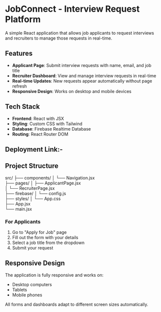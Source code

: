 # JobConnect - Interview Request Platform

A simple React application that allows job applicants to request interviews and recruiters to manage those requests in real-time.

## Features

- **Applicant Page**: Submit interview requests with name, email, and job title
- **Recruiter Dashboard**: View and manage interview requests in real-time
- **Real-time Updates**: New requests appear automatically without page refresh
- **Responsive Design**: Works on desktop and mobile devices

## Tech Stack

- **Frontend**: React with JSX
- **Styling**: Custom CSS with Tailwind
- **Database**: Firebase Realtime Database
- **Routing**: React Router DOM
## Deployment Link:-
## Project Structure

src/
├── components/
│   └── Navigation.jsx          
├── pages/
│   ├── ApplicantPage.jsx     
│   └── RecruiterPage.jsx      
├── firebase/
│   └── config.js             
├── styles/
│   └── App.css               
├── App.jsx                  
└── main.jsx                 

### For Applicants
1. Go to "Apply for Job" page
2. Fill out the form with your details
3. Select a job title from the dropdown
4. Submit your request

## Responsive Design

The application is fully responsive and works on:
- Desktop computers
- Tablets
- Mobile phones

All forms and dashboards adapt to different screen sizes automatically.
